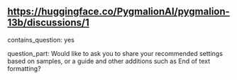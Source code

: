 ## https://huggingface.co/PygmalionAI/pygmalion-13b/discussions/1

contains_question: yes

question_part: Would like to ask you to share your recommended settings based on samples, or a guide and other additions such as End of text formatting?